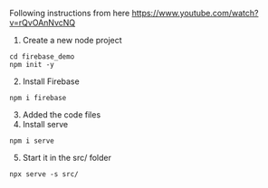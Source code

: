 Following instructions from here https://www.youtube.com/watch?v=rQvOAnNvcNQ
1. Create a new node project
```
cd firebase_demo
npm init -y
```
2. Install Firebase
```
npm i firebase
```
3. Added the code files
4. Install serve
```
npm i serve
```
5. Start it in the src/ folder
```
npx serve -s src/
```